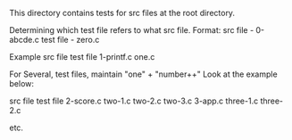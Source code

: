 This directory contains tests for src files at the root directory.

Determining which test file refers to what src file.
Format:
src file	- 0-abcde.c
test file	- zero.c

Example
src file		test file
1-printf.c		one.c

For Several, test files, maintain "one" + "number++"
Look at the example below:

src file		test file
2-score.c		two-1.c
			two-2.c
			two-3.c
3-app.c			three-1.c
			three-2.c


etc.
